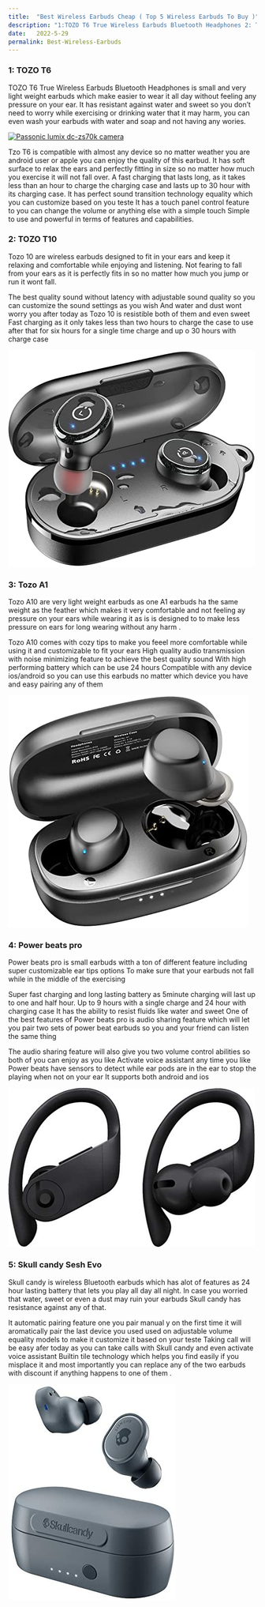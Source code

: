 ```yaml
---
title:  "Best Wireless Earbuds Cheap ( Top 5 Wireless Earbuds To Buy )"
description: "1:TOZO T6 True Wireless Earbuds Bluetooth Headphones 2: TOZO T10 Bluetooth 5.3 Wireless Earbuds with Wireless Charging Case 3:TOZO A1 Mini Wireless Earbuds Bluetooth 4:Powerbeats Pro Wireless Earbuds 5:Skullcandy Sesh Evo True Wireless Earbuds"
date:   2022-5-29
permalink: Best-Wireless-Earbuds
---
```













### 1: TOZO T6

TOZO T6 True Wireless Earbuds Bluetooth Headphones is small and very light weight earbuds which make easier to wear it all day without feeling any pressure on your ear.
It has resistant against water and sweet so you don’t need to worry while exercising or drinking water that it may harm, you can even wash your earbuds with water and soap and not having any wories.

<div>

<a href="[https://amzn.to/3M6McPT](https://amzn.to/3lWOOVt)">

<img src="public/LUMIX DC1.jpg" alt=" Passonic lumix dc-zs70k camera">
 
 </a>
 
</div>

Tzo T6 is compatible with almost any device so no matter weather you are android user or apple you can enjoy the quality of this earbud.
It has soft surface to relax the ears and perfectly fitting in size so no matter how much you exercise it will not fall over.
A fast charging that lasts long, as it takes less than an hour to charge the charging case and lasts up to 30 hour with its charging case.
It has perfect sound transition technology equality which you can customize based on you teste 
It has a touch panel control feature to you can change the volume or anything else with a simple touch
Simple to use and powerful in terms of features and capabilities.





### 2: TOZO T10


Tozo 10 are wireless earbuds designed to fit in your ears and keep it relaxing and comfortable while enjoying and listening. Not fearing to fall from your ears as it is perfectly fits in so no matter how much you jump or run it wont fall.

The best quality sound without latency with adjustable sound quality so you can customize the sound settings as you wish
And water and dust wont worry you after today as Tozo 10 is resistible both of them and even sweet 
Fast charging as it only takes less than two hours to charge the case to use after that for six hours for a single time charge and up o 30 hours with charge case


<div>

<a href="[https://amzn.to/3M6McPT](https://amzn.to/3PPcgl9)">

<img src="public/T10.jpg" alt=" Passonic lumix dc-zs70k camera">
 
 </a>
 
</div>


### 3: Tozo A1

Tozo A10 are very light weight earbuds as one A1 earbuds ha the same weight as the feather which makes it very comfortable and not feeling ay pressure on your ears while wearing it as is is designed to to make less pressure on ears for long wearing without any harm .

Tozo A10 comes with cozy tips to make you feeel more comfortable while using it and customizable to fit your ears
High quality audio transmission with noise minimizing feature to achieve the best quality sound
With high performing battery which can be use 24 hours 
Compatible with any device ios/android so you can use this earbuds no matter which device you have and easy pairing any of them



<div>

<a href="[https://amzn.to/3M6McPT](https://amzn.to/3x29fq7)">

<img src="public/A1.jpg" alt=" Passonic lumix dc-zs70k camera">
 
 </a>
 
</div>






### 4: Power beats pro

Power beats pro is small earbuds witth a ton of different feature including super customizable ear tips options To make sure that your earbuds not fall while in the middle of the exercising

Super fast charging and long lasting battery as 5minute charging will last up to one and half hour. Up to 9 hours with a single charge and 24 hour with charging case
It has the ability to resist fluids like water and sweet
One of the best features of Power beats pro is audio sharing feature which will let you pair two sets of power beat earbuds so you and your friend can listen the same thing

The audio sharing feature will also give you two volume control abilities so both of you can enjoy as you like
Activate voice assistant any time you like
Power beats have sensors to detect while ear pods are in the ear to stop the playing when not on your ear 
It supports both android and ios

<div>

<a href="https://amzn.to/3M6PNga">

<img src="public/Powerbeats.jpg" alt=" Passonic lumix dc-zs70k camera">
 
 </a>
 
</div>




### 5: Skull candy Sesh Evo

Skull candy is wireless Bluetooth earbuds which has alot of features as 24 hour lasting battery that lets you play all day all night. In case you worried that water, sweet or even a dust may ruin your earbuds Skull candy has resistance against any of that.

It automatic pairing feature one you pair manual y on the first time it will aromatically pair the last device you used used on
adjustable volume equality models to make it customize it based on your teste 
Taking call will be easy afer today as you can take calls with Skull candy and even activate voice assistant
Builtin tile technology which helps you find easily if you misplace it and most importantly you can replace any of the two earbuds with discount if anything happens to one of them .




<div>

<a href="https://amzn.to/3M6McPT">

<img src="public/Skull.jpg" alt=" Passonic lumix dc-zs70k camera">
 
 </a>
 
</div>



















































